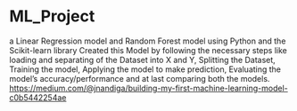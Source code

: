 # ML_Project
a Linear Regression model and Random Forest model using Python and the Scikit-learn library
Created this Model by following the necessary steps like loading and separating of the Dataset into X and Y, Splitting the Dataset, Training the model, Applying the model to make prediction, Evaluating the model’s accuracy/performance and at last comparing both the models.
https://medium.com/@jnandiga/building-my-first-machine-learning-model-c0b5442254ae
